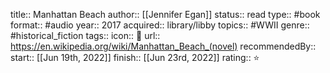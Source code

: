 title:: Manhattan Beach
author:: [[Jennifer Egan]]
status:: read
type:: #book
format:: #audio
year:: 2017
acquired::  library/libby
topics:: #WWII 
genre:: #historical_fiction 
tags::
icon:: 📖
url:: https://en.wikipedia.org/wiki/Manhattan_Beach_(novel)
recommendedBy::
start:: [[Jun 19th, 2022]] 
finish:: [[Jun 23rd, 2022]] 
rating:: ⭐️
